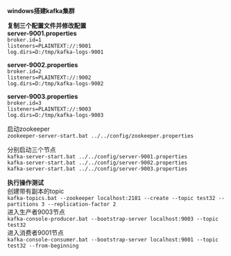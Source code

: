 **windows搭建kafka集群**

**复制三个配置文件并修改配置**  
**server-9001.properties**  
`broker.id=1`  
`listeners=PLAINTEXT://:9001`  
`log.dirs=D:/tmp/kafka-logs-9001 `

**server-9002.properties**  
`broker.id=2 `  
`listeners=PLAINTEXT://:9002 `   
`log.dirs=D:/tmp/kafka-logs-9002`

**server-9003.properties**  
`broker.id=3`  
`listeners=PLAINTEXT://:9003`  
`log.dirs=D:/tmp/kafka-logs-9003`   

启动zookeeper  
`zookeeper-server-start.bat ../../config/zookeeper.properties`    

分别启动三个节点  
`kafka-server-start.bat ../../config/server-9001.properties`  
`kafka-server-start.bat ../../config/server-9002.properties`  
`kafka-server-start.bat ../../config/server-9003.properties`    

**执行操作测试**   
创建带有副本的topic  
`kafka-topics.bat --zookeeper localhost:2181 --create --topic test32
--partitions 3 --replication-factor 2`  
进入生产者9003节点  
`kafka-console-producer.bat --bootstrap-server localhost:9003 --topic
test32`    
进入消费者9001节点   
`kafka-console-consumer.bat --bootstrap-server
localhost:9001 --topic test32 --from-beginning`

